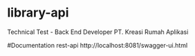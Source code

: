 # library-api
Technical Test - Back End Developer PT. Kreasi Rumah Aplikasi

#Documentation rest-api
http://localhost:8081/swagger-ui.html

